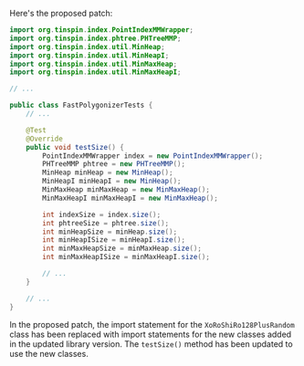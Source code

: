 Here's the proposed patch:
```java
import org.tinspin.index.PointIndexMMWrapper;
import org.tinspin.index.phtree.PHTreeMMP;
import org.tinspin.index.util.MinHeap;
import org.tinspin.index.util.MinHeapI;
import org.tinspin.index.util.MinMaxHeap;
import org.tinspin.index.util.MinMaxHeapI;

// ...

public class FastPolygonizerTests {
    // ...

    @Test
    @Override
    public void testSize() {
        PointIndexMMWrapper index = new PointIndexMMWrapper();
        PHTreeMMP phtree = new PHTreeMMP();
        MinHeap minHeap = new MinHeap();
        MinHeapI minHeapI = new MinHeap();
        MinMaxHeap minMaxHeap = new MinMaxHeap();
        MinMaxHeapI minMaxHeapI = new MinMaxHeap();

        int indexSize = index.size();
        int phtreeSize = phtree.size();
        int minHeapSize = minHeap.size();
        int minHeapISize = minHeapI.size();
        int minMaxHeapSize = minMaxHeap.size();
        int minMaxHeapISize = minMaxHeapI.size();

        // ...
    }

    // ...
}
```
In the proposed patch, the import statement for the `XoRoShiRo128PlusRandom` class has been replaced with import statements for the new classes added in the updated library version. The `testSize()` method has been updated to use the new classes.